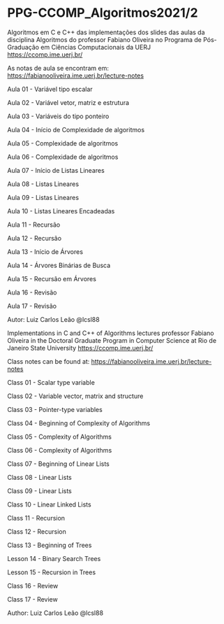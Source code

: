 # PPG-CCOMP_Algoritmos2021/2 

Algoritmos em C e C++ das implementações dos slides das aulas da disciplina Algoritmos do professor Fabiano Oliveira no Programa de Pós-Graduação em Ciências Computacionais da UERJ https://ccomp.ime.uerj.br/

As notas de aula se encontram em: https://fabianooliveira.ime.uerj.br/lecture-notes

Aula 01 - Variável tipo escalar

Aula 02 - Variável vetor, matriz e estrutura

Aula 03 - Variáveis do tipo ponteiro

Aula 04 - Início de Complexidade de algoritmos

Aula 05 - Complexidade de algoritmos

Aula 06 - Complexidade de algoritmos 

Aula 07 - Início de Listas Lineares

Aula 08 - Listas Lineares

Aula 09 - Listas Lineares

Aula 10 - Listas Lineares Encadeadas

Aula 11 - Recursão 

Aula 12 - Recursão 

Aula 13 - Início de Árvores

Aula 14 - Árvores Binárias de Busca

Aula 15 - Recursão em Árvores

Aula 16 - Revisão

Aula 17 - Revisão

Autor: Luiz Carlos Leão @lcsl88

Implementations in C and C++ of Algorithms lectures professor Fabiano Oliveira in the Doctoral Graduate Program in Computer Science at Rio de Janeiro State University https://ccomp.ime.uerj.br/

Class notes can be found at: https://fabianooliveira.ime.uerj.br/lecture-notes

Class 01 - Scalar type variable

Class 02 - Variable vector, matrix and structure

Class 03 - Pointer-type variables

Class 04 - Beginning of Complexity of Algorithms

Class 05 - Complexity of Algorithms

Class 06 - Complexity of Algorithms

Class 07 - Beginning of Linear Lists

Class 08 - Linear Lists

Class 09 - Linear Lists

Class 10 - Linear Linked Lists

Class 11 - Recursion

Class 12 - Recursion

Class 13 - Beginning of Trees

Lesson 14 - Binary Search Trees

Lesson 15 - Recursion in Trees

Class 16 - Review

Class 17 - Review

Author: Luiz Carlos Leão @lcsl88 
